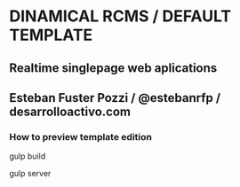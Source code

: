 # DINAMICAL RCMS / DEFAULT TEMPLATE
## Realtime singlepage web aplications
## Esteban Fuster Pozzi / @estebanrfp / desarrolloactivo.com

### How to preview template edition

gulp build

gulp server